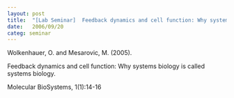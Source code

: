 ```yaml
---
layout: post
title:  "[Lab Seminar]  Feedback dynamics and cell function: Why systems biology is called systems biology"
date:   2006/09/20
categ: seminar
---
```






Wolkenhauer, O. and Mesarovic, M. (2005).

Feedback dynamics and cell function: Why systems biology is called systems biology.

Molecular BioSystems, 1(1):14-16



 

